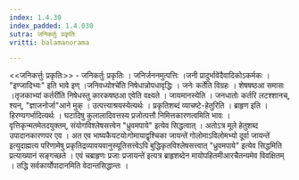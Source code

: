 ```yaml
---
index: 1.4.30
index_padded: 1.4.030
sutra: जनिकर्तुः प्रकृतिः
vritti: balamanorama

---
```

<<जनिकर्त्तुः प्रकृतिः>> - जनिकर्तुः प्रकृतिः । जनिर्जननमुत्पत्तिः ।जनी प्रादुर्भावे॑दैवादिकोऽकर्मकः । "इण्जादिभ्यः" इति भावे इण् ।जनिवध्योश्चे॑ति निषेधान्नोपधावृद्धिः । जनेः कर्तेति विग्रहः । शेषषष्ठआ समासः ।तृजकाभ्यां कर्तरी॑ति निषेधस्तु कारकषष्ठआ एवेति वक्ष्यते । जायमानस्येति । जनधातोः कर्तरि लटश्शानच्, श्यन्, "ज्ञाजनोर्जा"आने मुक् । उत्पत्त्याश्रयस्येत्यर्थः । प्रकृतिशब्दं व्याचष्टे-हेतुरिति । ब्राहृण इति । हिरण्यगर्भादित्यर्थः । घटादिषु कुलालादिवत्तस्य प्रजोत्पत्तौ निमित्तकारणत्वमिति भावः । वृत्तिकृन्मतमेतदयुक्तम्, संयोगविश्लेषसत्त्वेन "ध्रुवमपाये" इत्येव सिद्धत्वात् । अतोऽत्र मूले हेतुशब्द उपादानकारणपर एव । अत एव भाष्यकैयटयोःगोमायाद्वृश्चिका जायन्ते॑ गोलोमाऽविलोमभ्यो दूर्वा जायन्ते॑ इत्युदाह्मत्य परिणामेषु प्रकृतिद्रव्यावयवानुस्यूतिसत्त्वेऽपि बुद्धिकृतविश्लेषसत्त्वात् "ध्रुवमपाये" इत्येव सिद्धमिति प्रत्याख्यानं सङ्गच्छते । एवं चब्राहृणः प्रजाः प्रजायन्ते॑ इत्यत्र ब्राहृशब्देन मायोपहितमीआरचैतन्यमेव विवक्षितम् । तद्धि सर्वकार्योपादानमिति वेदान्तसिद्धान्तः ।